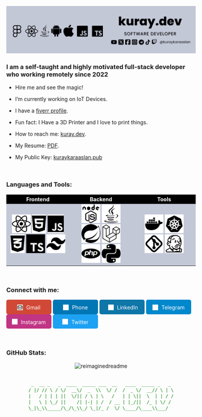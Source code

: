 ![Banner](static/img/banner.png)

### <p align="left">I am a self-taught and highly motivated full-stack developer who working remotely since 2022</p>


- Hire me and see the magic!

- I’m currently working on IoT Devices.


- I have a  [fiverr profile](https://www.fiverr.com/kuraykaraaslan).
  
  
- Fun fact: I Have a 3D Printer and I love to print things.


- How to reach me: [kuray.dev](https://kuray.dev?s=GithubInfo).


- My Resume: [PDF](https://drive.google.com/file/d/17Ya5AC2nvcvccN-bS2pFsKFIm5v8dcWN/view?usp=drive_link).
  
- My Public Key: [kuraykaraaslan.pub](/kuraykaraaslan.pub)

<br/>  

### <p align="left">Languages and Tools:</p>

<table style="width:100%">
    <tr>
        <th style="width:33.33%; background-color: black; color: white; align-items: center; justify-content: center;text-align: center">Frontend</th>
        <th style="width:33.33%; background-color: black; color: white; align-items: center; justify-content: center;text-align: center">Backend</th>
        <th style="width:33.33%; background-color: black; color: white; align-items: center; justify-content: center;text-align: center">Tools</th>
    </tr>
    <tr style="align-items: center; justify-content: center;text-align: center; background-color: #c3c8d7">
        <td><img src="/static/svg/react.svg" alt="React" height="50"/>
        <img src="/static/svg/html5.svg" alt="HTML5" height="50"/>
        <img src="/static/svg/js.svg" alt="JavaScript" height="50"/>
        <img src="/static/svg/css3-alt.svg" alt="CSS3" height="50"/>
        <img src="/static/svg/typescript.svg" alt="TypeScript" height="50"/>
        <img src="/static/svg/tailwind.svg" alt="Tailwind CSS" height="50"/>
    </td>
    <td>
    <img src="/static/svg/nodejs.svg" alt="Node.js" height="50"/>
    <img src="/static/svg/java.svg" alt="Java" height="50"/>
    <img src="/static/svg/spring.svg" alt="Spring" height="50"/>
    <img src="/static/svg/laravel.svg" alt="Laravel" height="50"/>
    <img src="/static/svg/php.svg" alt="PHP" height="50"/>
    <img src="/static/svg/python.svg" alt="Python" height="50"/>
    </td>
    <td>
    <img src="/static/svg/docker.svg" alt="Docker" height="50"/>
    <img src="/static/svg/kubernetes.svg" alt="Kubernetes" height="50"/>
    <img src="/static/svg/git.svg" alt="Git" height="50"/>
    <img src="/static/svg/jenkins.svg" alt="Jenkins" height="50"/>
    </td>
    </tr>
</table>

<br/>

### <p align="left">Connect with me:</p>
<p align="left">
<a href="mailto:kuraykaraaslan@gmail.com"
    style="background-color: #d14836; color: white; width: 100px; text-decoration: none; padding: 10px; text-align: center; border-radius: 5px; display: inline-block;">
    <img src="/static/svg/mail.svg" alt="mail" height="15" style="vertical-align: middle; margin-right: 5px; fill: white;"/>
    <span style="vertical-align: middle;"
    >Gmail</span>
</a>
<a href="https://kuray.dev/contact"
    style="background-color: #0077b5; color: white; width: 100px; text-decoration: none; padding: 10px; text-align: center; border-radius: 5px; display: inline-block;">
    <img src="/static/svg/phone.svg" alt="link" height="15" style="vertical-align: middle; margin-right: 5px; fill: white;"/>
    <span style="vertical-align: middle;"
    >Phone</span>
</a>
<a href="https://www.linkedin.com/in/kuraykaraaslan/" style="background-color: #0e76a8; color: white; width: 100px; text-decoration: none; padding: 10px; text-align: center; border-radius: 5px; display: inline-block;">
    <img src="/static/svg/linkedin.svg" alt="LinkedIn" height="15" style="vertical-align: middle; margin-left: 5px; margin-right: 5px; fill: white;"/>
    <span style="vertical-align: middle;"
    >LinkedIn</span>
</a>
<a href="https://t.me/kuraykaraaslan" style="background-color: #0088cc; color: white; width: 100px; text-decoration: none; padding: 10px; text-align: center; border-radius: 5px; display: inline-block;">
    <img src="/static/svg/telegram.svg" alt="Telegram" height="15" style="vertical-align: middle; margin-right: 5px; fill: white;"/>
    <span style="vertical-align: middle;"
    >Telegram</span>
</a>
<a href="https://www.instagram.com/kuraykaraaslan/" style="background-color: #c13584; color: white; width: 100px; text-decoration: none; padding: 10px; text-align: center; border-radius: 5px; display: inline-block;">
    <img src="/static/svg/instagram.svg" alt="Instagram" height="15" style="vertical-align: middle; margin-right: 5px; fill: white;"/>
    <span style="vertical-align: middle;"
    >Instagram</span> 
</a>
<a href="https://twitter.com/kuraykaraaslan" style="background-color: #1da1f2; color: white; width: 100px; text-decoration: none; padding: 10px; text-align: center; border-radius: 5px; display: inline-block;">
    <img src="/static/svg/twitter.svg" alt="Twitter" height="15" style="vertical-align: middle; margin-right: 5px; fill: white;"/>
    <span style="vertical-align: middle;"
    >Twitter</span>
</a>

</p>

<br/>

### <p align="left">GitHub Stats:</p>

<div align="center"><img src="https://myreadme.vercel.app/api/embed/kuraykaraaslan?panels=userstatistics,toprepositories,toplanguages,commitgraph" alt="reimaginedreadme" />
</div>  

<br/>  

<div align="center" style="color: green;">

     _  __ _   _  ____  _____ ___  __   ____  _____ _   _ 
    / |/ // \ / \/  __\/  _  \\  \/ /  /  _ \/  __// \ | \
    |   / | | | ||  \/|| / \ | \   /   | | \||  \  | | / /
    |   \ | \_/ ||    /| |-| | /  / __ | |_/||  /_ | \/ / 
    \_|\_\\_____/\_/\_\\_/ \_|/_ /  \/ \____/\____\\___/  
</div>